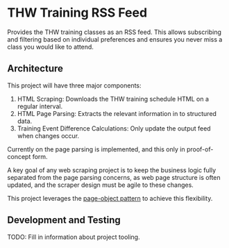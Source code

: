 # THW Training RSS Feed
Provides the THW training classes as an RSS feed. This allows subscribing and filtering based on individual preferences and ensures you never miss
a class you would like to attend.

## Architecture
This project will have three major components:

  1. HTML Scraping: Downloads the THW training schedule HTML on a regular interval.
  2. HTML Page Parsing: Extracts the relevant information in to structured data.
  3. Training Event Difference Calculations: Only update the output feed when changes occur.

Currently on the page parsing is implemented, and this only in proof-of-concept form.

A key goal of any web scraping project is to keep the business logic fully separated from the page parsing concerns, as web page structure is often
updated, and the scraper design must be agile to these changes.

This project leverages the [page-object pattern](https://martinfowler.com/bliki/PageObject.html) to achieve this flexibility.

## Development and Testing
TODO: Fill in information about project tooling.